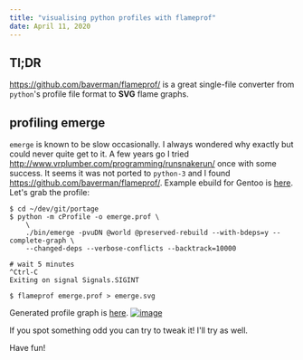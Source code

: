 ```yaml
---
title: "visualising python profiles with flameprof"
date: April 11, 2020
---
```


## Tl;DR

<https://github.com/baverman/flameprof/> is a great single-file
converter from `python`'s profile file format to **SVG** flame graphs.

## profiling emerge

`emerge` is known to be slow occasionally. I always wondered why
exactly but could never quite get to it.
A few years go I tried
<http://www.vrplumber.com/programming/runsnakerun/> once with some
success. It seems it was not ported to `python-3` and I found
<https://github.com/baverman/flameprof/>.
Example ebuild for Gentoo is
[here](https://github.com/trofi/slyfox-gentoo/blob/master/dev-util/flameprof/flameprof-0.4.ebuild).
Let's grab the profile:

``` 
$ cd ~/dev/git/portage
$ python -m cProfile -o emerge.prof \
    \
    ./bin/emerge -pvuDN @world @preserved-rebuild --with-bdeps=y --complete-graph \
    --changed-deps --verbose-conflicts --backtrack=10000

# wait 5 minutes
^Ctrl-C
Exiting on signal Signals.SIGINT
```

``` 
$ flameprof emerge.prof > emerge.svg
```

Generated profile graph is [here](/posts.data/216-flameprof/emerge.svg).
[![image](/posts.data/216-flameprof/emerge.svg)](/posts.data/216-flameprof/emerge.svg)

If you spot something odd you can try to tweak it! I'll try as well.

Have fun!

